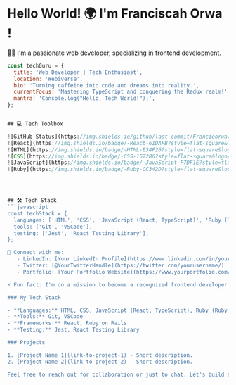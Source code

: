 
# Hello World! 🌍 I'm Franciscah Orwa !

👩‍💻 I'm a passionate web developer, specializing in frontend development.

```javascript
const techGuru = {
  title: 'Web Developer | Tech Enthusiast',
  location: 'Webiverse',
  bio: 'Turning caffeine into code and dreams into reality.',
  currentFocus: 'Mastering TypeScript and conquering the Redux realm!',
  mantra: 'Console.log("Hello, Tech World!");',
};


## 💻 Tech Toolbox

![GitHub Status](https://img.shields.io/github/last-commit/Francieorwa/yourrepository?style=flat-square)
![React](https://img.shields.io/badge/-React-61DAFB?style=flat-square&logo=react&logoColor=white)
![HTML](https://img.shields.io/badge/-HTML-E34F26?style=flat-square&logo=html5&logoColor=white)
![CSS](https://img.shields.io/badge/-CSS-1572B6?style=flat-square&logo=css3&logoColor=white)
![JavaScript](https://img.shields.io/badge/-JavaScript-F7DF1E?style=flat-square&logo=javascript&logoColor=white)
![Ruby](https://img.shields.io/badge/-Ruby-CC342D?style=flat-square&logo=ruby&logoColor=white)




## 🛠️ Tech Stack
```javascript
const techStack = {
  languages: ['HTML', 'CSS', 'JavaScript (React, TypeScript)', 'Ruby (Ruby on Rails)'],
  tools: ['Git', 'VSCode'],
  testing: ['Jest', 'React Testing Library'],
};

🔗 Connect with me:
   - LinkedIn: [Your LinkedIn Profile](https://www.linkedin.com/in/yourusername/)
   - Twitter: [@YourTwitterHandle](https://twitter.com/yourusername/)
   - Portfolio: [Your Portfolio Website](https://www.yourportfolio.com/)

⚡ Fun fact: I'm on a mission to become a recognized frontend developer known for my skills!

### My Tech Stack

- **Languages:** HTML, CSS, JavaScript (React, TypeScript), Ruby (Ruby on Rails)
- **Tools:** Git, VSCode
- **Frameworks:** React, Ruby on Rails
- **Testing:** Jest, React Testing Library

### Projects

1. [Project Name 1](link-to-project-1) - Short description.
2. [Project Name 2](link-to-project-2) - Short description.

Feel free to reach out for collaboration or just to chat. Let's build awesome things together! 🚀

